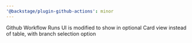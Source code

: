 ```yaml
---
'@backstage/plugin-github-actions': minor
---
```


Github Workflow Runs UI is modified to show in optional Card view instead of table, with branch selection option
